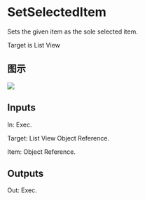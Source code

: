 # SetSelectedItem

Sets the given item as the sole selected item.

Target is List View

## 图示

![]($-20221218-19443505.png)

## Inputs

In: Exec.

Target: List View Object Reference.

Item: Object Reference.  

## Outputs

Out: Exec.

